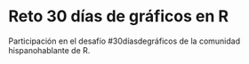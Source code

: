 # Reto 30 días de gráficos en R
Participación en el desafío #30díasdegráficos de la comunidad hispanohablante de R.
